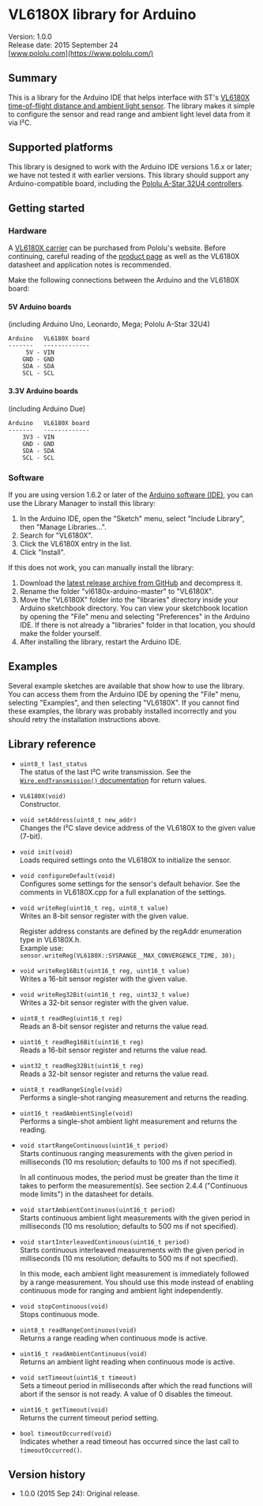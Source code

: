 # VL6180X library for Arduino

Version: 1.0.0<br>
Release date: 2015 September 24<br>
[www.pololu.com](https://www.pololu.com/)

## Summary

This is a library for the Arduino IDE that helps interface with ST's [VL6180X time-of-flight distance and ambient light sensor](https://www.pololu.com/product/2489). The library makes it simple to configure the sensor and read range and ambient light level data from it via I&sup2;C.

## Supported platforms

This library is designed to work with the Arduino IDE versions 1.6.x or later; we have not tested it with earlier versions.  This library should support any Arduino-compatible board, including the [Pololu A-Star 32U4 controllers](https://www.pololu.com/category/149/a-star-programmable-controllers).

## Getting started

### Hardware

A [VL6180X carrier](https://www.pololu.com/product/2489) can be purchased from Pololu's website.  Before continuing, careful reading of the [product page](https://www.pololu.com/product/2489) as well as the VL6180X datasheet and application notes is recommended.

Make the following connections between the Arduino and the VL6180X board:

#### 5V Arduino boards

(including Arduino Uno, Leonardo, Mega; Pololu A-Star 32U4)

    Arduino   VL6180X board
    -------   -------------
         5V - VIN
        GND - GND
        SDA - SDA
        SCL - SCL

#### 3.3V Arduino boards

(including Arduino Due)

    Arduino   VL6180X board
    -------   -------------
        3V3 - VIN
        GND - GND
        SDA - SDA
        SCL - SCL

### Software

If you are using version 1.6.2 or later of the [Arduino software (IDE)](http://www.arduino.cc/en/Main/Software), you can use the Library Manager to install this library:

1. In the Arduino IDE, open the "Sketch" menu, select "Include Library", then "Manage Libraries...".
2. Search for "VL6180X".
3. Click the VL6180X entry in the list.
4. Click "Install".

If this does not work, you can manually install the library:

1. Download the [latest release archive from GitHub](https://github.com/pololu/vl6180x-arduino/releases) and decompress it.
2. Rename the folder "vl6180x-arduino-master" to "VL6180X".
3. Move the "VL6180X" folder into the "libraries" directory inside your Arduino sketchbook directory.  You can view your sketchbook location by opening the "File" menu and selecting "Preferences" in the Arduino IDE.  If there is not already a "libraries" folder in that location, you should make the folder yourself.
4. After installing the library, restart the Arduino IDE.

## Examples

Several example sketches are available that show how to use the library. You can access them from the Arduino IDE by opening the "File" menu, selecting "Examples", and then selecting "VL6180X". If you cannot find these examples, the library was probably installed incorrectly and you should retry the installation instructions above.

## Library reference

* `uint8_t last_status`<br>
  The status of the last I&sup2;C write transmission. See the [`Wire.endTransmission()` documentation](http://arduino.cc/en/Reference/WireEndTransmission) for return values.

* `VL6180X(void)`<br>
  Constructor.

* `void setAddress(uint8_t new_addr)`<br>
  Changes the I&sup2;C slave device address of the VL6180X to the given value (7-bit).

* `void init(void)`<br>
  Loads required settings onto the VL6180X to initialize the sensor.

* `void configureDefault(void)`<br>
  Configures some settings for the sensor's default behavior. See the comments in VL6180X.cpp for a full explanation of the settings.

* `void writeReg(uint16_t reg, uint8_t value)`<br>
  Writes an 8-bit sensor register with the given value.

  Register address constants are defined by the regAddr enumeration type in VL6180X.h.<br>
  Example use: `sensor.writeReg(VL6180X::SYSRANGE__MAX_CONVERGENCE_TIME, 30);`

* `void writeReg16Bit(uint16_t reg, uint16_t value)`<br>
  Writes a 16-bit sensor register with the given value.

* `void writeReg32Bit(uint16_t reg, uint32_t value)`<br>
  Writes a 32-bit sensor register with the given value.

* `uint8_t readReg(uint16_t reg)`<br>
  Reads an 8-bit sensor register and returns the value read.

* `uint16_t readReg16Bit(uint16_t reg)`<br>
  Reads a 16-bit sensor register and returns the value read.

* `uint32_t readReg32Bit(uint16_t reg)`<br>
  Reads a 32-bit sensor register and returns the value read.

* `uint8_t readRangeSingle(void)`<br>
  Performs a single-shot ranging measurement and returns the reading.

* `uint16_t readAmbientSingle(void)`<br>
  Performs a single-shot ambient light measurement and returns the reading.

* `void startRangeContinuous(uint16_t period)`<br>
  Starts continuous ranging measurements with the given period in milliseconds (10 ms resolution; defaults to 100 ms if not specified).

  In all continuous modes, the period must be greater than the time it takes to perform the measurement(s). See section 2.4.4 ("Continuous mode limits") in the datasheet for details.

* `void startAmbientContinuous(uint16_t period)`<br>
  Starts continuous ambient light measurements with the given period in milliseconds (10 ms resolution; defaults to 500 ms if not specified).

* `void startInterleavedContinuous(uint16_t period)`<br>
   Starts continuous interleaved measurements with the given period in milliseconds (10 ms resolution; defaults to 500 ms if not specified).

   In this mode, each ambient light measurement is immediately followed by a range measurement. You should use this mode instead of enabling continuous mode for ranging and ambient light independently.

* `void stopContinuous(void)`<br>
  Stops continuous mode.

* `uint8_t readRangeContinuous(void)`<br>
  Returns a range reading when continuous mode is active.

* `uint16_t readAmbientContinuous(void)`<br>
  Returns an ambient light reading when continuous mode is active.

* `void setTimeout(uint16_t timeout)`<br>
  Sets a timeout period in milliseconds after which the read functions will abort if the sensor is not ready. A value of 0 disables the timeout.

* `uint16_t getTimeout(void)`<br>
  Returns the current timeout period setting.

* `bool timeoutOccurred(void)`<br>
  Indicates whether a read timeout has occurred since the last call to `timeoutOccurred()`.

## Version history

* 1.0.0 (2015 Sep 24): Original release.

